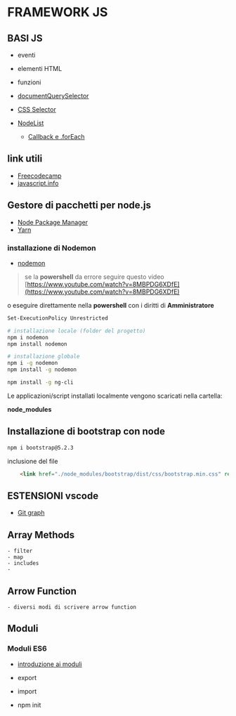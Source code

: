 # FRAMEWORK JS

## BASI JS

- eventi
- elementi HTML
- funzioni

- [documentQuerySelector](https://developer.mozilla.org/en-US/docs/Web/API/Document/querySelector)
- [CSS Selector](https://www.w3schools.com/csSref/css_selectors.php) 


- [NodeList](https://developer.mozilla.org/en-US/docs/Web/API/NodeList?retiredLocale=it)
    - [Callback e .forEach](https://developer.mozilla.org/en-US/docs/Web/API/NodeList/forEach)

## link utili

- [Freecodecamp](https://www.freecodecamp.org/learn/javascript-algorithms-and-data-structures/#basic-javascript)
- [javascript.info](https://javascript.info/
)


## Gestore di pacchetti per node.js

- [Node Package Manager](https://www.npmjs.com/)
- [Yarn](https://yarnpkg.com//)


### installazione di Nodemon

- [nodemon](https://www.npmjs.com/package/nodemon)


> se la **powershell** da errore seguire questo video
> [https://www.youtube.com/watch?v=8MBPDG6XDfE](https://www.youtube.com/watch?v=8MBPDG6XDfE)

o eseguire direttamente nella **powershell** con i diritti di **Amministratore**

```bash
Set-ExecutionPolicy Unrestricted
```

```bash
# installazione locale (folder del progetto) 
npm i nodemon
npm install nodemon

# installazione globale 
npm i -g nodemon
npm install -g nodemon

npm install -g ng-cli
```
Le applicazioni/script installati localmente vengono scaricati nella cartella: 

**node_modules** 

## Installazione di bootstrap con node

```bash
npm i bootstrap@5.2.3
``` 
inclusione del file 

```html
    <link href="./node_modules/bootstrap/dist/css/bootstrap.min.css" rel="stylesheet">
```


## ESTENSIONI vscode

- [Git graph](https://marketplace.visualstudio.com/items?itemName=mhutchie.git-graph) 


##  Array Methods

    - filter
    - map
    - includes
    - 

## Arrow Function

    - diversi modi di scrivere arrow function

## Moduli 

### Moduli ES6 
 - [introduzione ai moduli](https://javascript.info/modules-intro) 

 - export
 - import

<!-- 
## Moduli in node 

- [require / export](https://www.tutorialsteacher.com/nodejs/nodejs-module-exports) 
 -->

- npm init